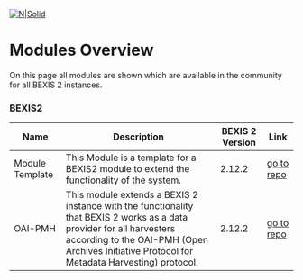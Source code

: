 [![N|Solid](https://github.com/BEXIS2/Documents/blob/master/Images/Logo/Logo_BEXIS_rgb_113x28.jpg?raw=true)](http://bexis2.uni-jena.de/) 
# Modules Overview

On this page all modules are shown which are available in the community for all BEXIS 2 instances. 

### BEXIS2

| Name | Description | BEXIS 2 Version | Link |
| ------ | ------ | ------ | ------ |
| Module Template | This Module is a template for a BEXIS2 module to extend the functionality of the system. | 2.12.2 | [go to repo](https://github.com/BEXIS2/ModuleTemplate)
| OAI-PMH | This module extends a BEXIS 2 instance with the functionality that BEXIS 2 works as a data provider for all harvesters according to the OAI-PMH (Open Archives Initiative Protocol for Metadata Harvesting) protocol. | 2.12.2 | [go to repo](https://github.com/BEXIS2/OAI-PMH-Module) |


